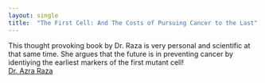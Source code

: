 ```yaml
---
layout: single
title:  "The First Cell: And The Costs of Pursuing Cancer to the Last"
---
```

This thought provoking book by Dr. Raza is very personal and scientific at that same time. She argues that the future is in preventing cancer by identiying the earliest markers of the first mutant cell!  
[Dr. Azra Raza](https://www.goodreads.com/book/show/43522602-the-first-cell)
